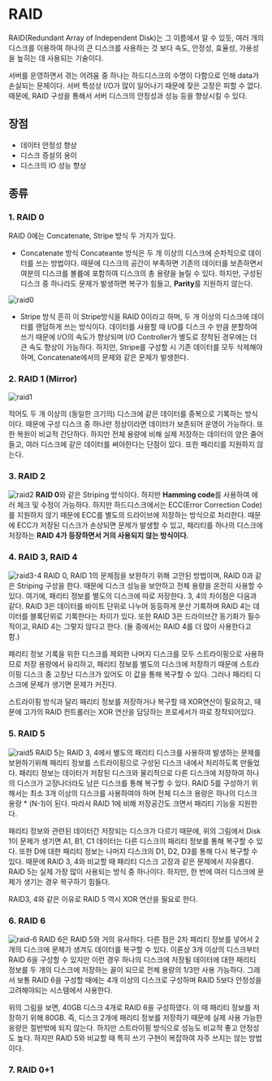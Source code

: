 # RAID

RAID(Redundant Array of Independent Disk)는 그 이름에서 알 수 있듯, 여러 개의 디스크를 이용하여 하나의 큰 디스크를 사용하는 것 보다 속도, 안정성, 효율성, 가용성을 높히는 데 사용되는 기술이다.

서버를 운영하면서 겪는 어려움 중 하나는 하드디스크의 수명이 다함으로 인해 data가 손실되는 문제이다. 서버 특성상 I/O가 많이 일어나기 때문에 잦은 고장은 피할 수 없다. 때문에, RAID 구성을 통해서 서버 디스크의 안정성과 성능 등을 향상시킬 수 있다.

## 장점

* 데이터 안정성 향상
* 디스크 증설의 용이
* 디스크의 IO 성능 향상

## 종류

### 1. RAID 0
RAID 0에는 Concatenate, Stripe 방식 두 가지가 있다.

* Concatenate 방식
Concateante 방식은 두 개 이상의 디스크에 순차적으로 데이터를 쓰는 방법이다. 때문에 디스크의 공간이 부족하면 기존의 데이터를 보존하면서 여분의 디스크를 볼륨에 포함하여 디스크의 총 용량을 늘릴 수 있다. 하지만, 구성된 디스크 중 하나라도 문제가 발생하면 복구가 힘들고, **Parity**를 지원하지 않는다.

![raid0](/image/raid-0.png)

* Stripe 방식
흔히 이 Stripe방식을 RAID 0이라고 하며, 두 개 이상의 디스크에 데이터를 랜덤하게 쓰는 방식이다. 데이터를 사용할 때 I/O를 디스크 수 만큼 분할하여 쓰기 때문에 I/O의 속도가 향상되며 I/O Controller가 별도로 장착된 경우에는 더 큰 속도 향상이 가능하다. 하지만, Stripe를 구성할 시 기존 데이터를 모두 삭제해야하며, Concatenate에서의 문제와 같은 문제가 발생한다.

### 2. RAID 1 (Mirror)

![raid1](/image/raid-1.png)

적어도 두 개 이상의 (동일한 크기의) 디스크에 같은 데이터를 중복으로 기록하는 방식이다. 때문에 구성 디스크 중 하나만 정상이라면 데이터가 보존되어 운영이 가능하다. 또한 복원이 비교적 간단하다. 하지만 전체 용량에 비해 실제 저장하는 데이터의 양은 줄어들고, 여러 디스크에 같은 데이터를 써야한다는 단점이 있다. 또한 패리티를 지원하지 않는다.

### 3. RAID 2

![raid2](/image/raid-2.png)
**RAID 0**와 같은 Striping 방식이다. 하지만 **Hamming code**를 사용하여 에러 체크 및 수정이 가능하다. 하지만 하드디스크에서는 ECC(Error Correction Code)를 지원하지 않기 때문에 ECC를 별도의 드라이브에 저장하는 방식으로 처리한다. 때문에 ECC가 저장된 디스크가 손상되면 문제가 발생할 수 있고, 패리티를 하나의 디스크에 저장하는 **RAID 4가 등장하면서 거의 사용되지 않는 방식이다.**

### 4. RAID 3, RAID 4

![raid3-4](/image/raid-3-4.png)
RAID 0, RAID 1의 문제점을 보완하기 위해 고안된 방법이며, RAID 0과 같은 Striping 구성을 한다. 때문에 디스크 성능을 보안하고 전체 용량을 온전히 사용할 수 있다. 여기에, 패리티 정보를 별도의 디스크에 따로 저장한다. 3, 4의 차이점은 다음과 같다. RAID 3은 데이터를 바이트 단위로 나누어 동등하게 분산 기록하며 RAID 4는 데이터를 블록단위로 기록한다는 차이가 있다. 또한 RAID 3은 드라이브간 동기화가 필수적이고, RAID 4는 그렇지 않다고 한다. (둘 중에서는 RAID 4를 더 많이 사용한다고 함.)

패리티 정보 기록을 위한 디스크를 제외한 나머지 디스크를 모두 스트라이핑으로 사용하므로 저장 용량에서 유리하고, 패리티 정보를 별도의 디스크에 저장하기 때문에 스트라이핑 디스크 중 고장난 디스크가 있어도 이 값을 통해 복구할 수 있다. 그러나 패리티 디스크에 문제가 생기면 문제가 커진다.

스트라이핑 방식과 달리 패리티 정보를 저장하거나 복구할 때 XOR연산이 필요하고, 때문에 고가의 RAID 컨트롤러는 XOR 연산을 담당하는 프로세서가 따로 장착되어있다.

### 5. RAID 5

![raid5](/image/raid-5.png)
RAID 5는 RAID 3, 4에서 별도의 패리티 디스크를 사용하여 발생하는 문제를 보완하기위해 패리티 정보를 스트라이핑으로 구성된 디스크 내에서 처리하도록 만들었다. 패리티 정보는 데이터가 저장된 디스크와 물리적으로 다른 디스크에 저장하여 하나의 디스크가 고장나더라도 남은 디스크를 통해 복구할 수 있다. RAID 5를 구성하기 위해서는 최소 3개 이상의 디스크를 사용하여야 하며 전체 디스크 용량은 하나의 디스크 용량 * (N-1)이 된다. 따라서 RAID 1에 비해 저장공간도 크면서 패리티 기능을 지원한다.

패리티 정보와 관련된 데이터간 저장되는 디스크가 다르기 때문에, 위의 그림에서 Disk 1이 문제가 생기면 A1, B1, C1 데이터는 다른 디스크의 패리티 정보를 통해 복구할 수 있다. 또한 D에 대한 패리티 정보는 나머지 디스크의 D1, D2, D3를 통해 다시 복구할 수 있다. 때문에 RAID 3, 4와 비교할 때 패리티 디스크 고장과 같은 문제에서 자유롭다. RAID 5는 실제 가장 많이 사용되는 방식 중 하나이다. 하지만, 한 번에 여러 디스크에 문제가 생기는 경우 복구하기 힘들다. 

RAID3, 4와 같은 이유로 RAID 5 역시 XOR 연산을 필요로 한다.

### 6. RAID 6

![raid-6](/image/raid-6.png)
RAID 6은 RAID 5와 거의 유사하다. 다른 점은 2차 패리티 정보를 넣어서 2개의 디스크에 문제가 생겨도 데이터를 복구할 수 있다. 이론상 3개 이상의 디스크부터 RAID 6을 구성할 수 있지만 이런 경우 하나의 디스크에 저장될 데이터에 대한 패리티 정보를 두 개의 디스크에 저장하는 꼴이 되므로 전체 용량의 1/3만 사용 가능하다. 그래서 보통 RAID 6을 구성할 때에는 4개 이상의 디스크로 구성하며 RAID 5보다 안정성을 고려해야되는 시스템에서 사용한다.

위의 그림을 보면, 40GB 디스크 4개로 RAID 6을 구성하였다. 이 때 패리티 정보를 저장하기 위해 80GB. 즉, 디스크 2개에 패리티 정보를 저장하기 때문에 실제 사용 가능한 옹량은 절반밖에 되지 않는다. 하지만 스트라이핑 방식으로 성능도 비교적 좋고 안정성도 높다. 하지만 RAID 5와 비교할 때 특히 쓰기 구현이 복잡하여 자주 쓰지는 않는 방법이다.

### 7. RAID 0+1
